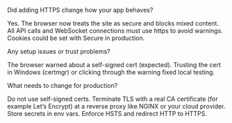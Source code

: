 Did adding HTTPS change how your app behaves?

Yes. The browser now treats the site as secure and blocks mixed content. All API calls and WebSocket connections must use https to avoid warnings. Cookies could be set with Secure in production.

Any setup issues or trust problems?

The browser warned about a self-signed cert (expected). Trusting the cert in Windows (certmgr) or clicking through the warning fixed local testing.

What needs to change for production?

Do not use self-signed certs. Terminate TLS with a real CA certificate (for example Let’s Encrypt) at a reverse proxy like NGINX or your cloud provider. Store secrets in env vars. Enforce HSTS and redirect HTTP to HTTPS.